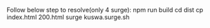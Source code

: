 Follow below step to resolve(only 4 surge):
npm run build
cd dist
cp index.html 200.html
surge
kuswa.surge.sh

